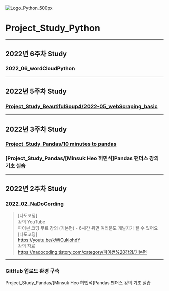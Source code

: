 ![Logo_Python_500px](https://user-images.githubusercontent.com/96277148/152209681-8c54e3dc-c6bf-4199-a859-9ff631b99c85.png)


# Project_Study_Python
---
## 2022년 6주차 Study
### 2022_06_wordCloudPython
---
## 2022년 5주차 Study
### [Project_Study_BeautifulSoup4/2022-05_webScraping_basic](https://github.com/zivary/Project_Study_BeautifulSoup4/tree/main/2022-06_web_crawling.econoi)
---
## 2022년 3주차 Study
### [Project_Study_Pandas/**10 minutes to pandas**](https://github.com/zivary/Project_Study_Pandas)
### [Project_Study_Pandas/[Minsuk Heo 허민석]Pandas 팬더스 강의 기초 실습
---
## 2022년 2주차 Study

### 2022_02_NaDoCording
>[나도코딩] \
>강의 YouTube \
>파이썬 코딩 무료 강의 (기본편) - 6시간 뒤면 여러분도 개발자가 될 수 있어요 [나도코딩] \
>https://youtu.be/kWiCuklohdY \
>강의 자료 \
>https://nadocoding.tistory.com/category/파이썬%20강의/기본편

---
### GitHub 업로드 환경 구축


Project_Study_Pandas/[Minsuk Heo 허민석]Pandas 팬더스 강의 기초 실습

